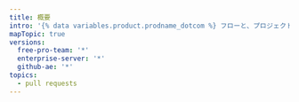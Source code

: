 ```yaml
---
title: 概要
intro: '{% data variables.product.prodname_dotcom %} フローと、プロジェクトのさまざまなコラボレーションおよびディスカッションの方法について学びます。'
mapTopic: true
versions:
  free-pro-team: '*'
  enterprise-server: '*'
  github-ae: '*'
topics:
  - pull requests
---
```


